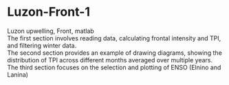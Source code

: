 # Luzon-Front-1
Luzon upwelling, Front, matlab  
The first section involves reading data, calculating frontal intensity and TPI, and filtering winter data.  
The second section provides an example of drawing diagrams, showing the distribution of TPI across different months averaged over multiple years.  
The third section focuses on the selection and plotting of ENSO (Elnino and Lanina) 
